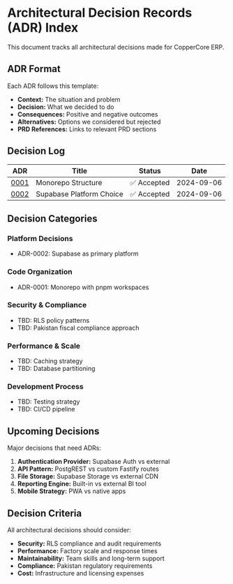 # Architectural Decision Records (ADR) Index

This document tracks all architectural decisions made for CopperCore ERP.

## ADR Format

Each ADR follows this template:
- **Context:** The situation and problem  
- **Decision:** What we decided to do
- **Consequences:** Positive and negative outcomes
- **Alternatives:** Options we considered but rejected
- **PRD References:** Links to relevant PRD sections

## Decision Log

| ADR | Title | Status | Date |
|-----|-------|--------|------|
| [0001](./adr/0001-monorepo-structure.md) | Monorepo Structure | ✅ Accepted | 2024-09-06 |
| [0002](./adr/0002-supabase-platform.md) | Supabase Platform Choice | ✅ Accepted | 2024-09-06 |

## Decision Categories

### Platform Decisions
- ADR-0002: Supabase as primary platform

### Code Organization  
- ADR-0001: Monorepo with pnpm workspaces

### Security & Compliance
- TBD: RLS policy patterns
- TBD: Pakistan fiscal compliance approach

### Performance & Scale
- TBD: Caching strategy
- TBD: Database partitioning

### Development Process
- TBD: Testing strategy
- TBD: CI/CD pipeline

## Upcoming Decisions

Major decisions that need ADRs:
1. **Authentication Provider:** Supabase Auth vs external
2. **API Pattern:** PostgREST vs custom Fastify routes  
3. **File Storage:** Supabase Storage vs external CDN
4. **Reporting Engine:** Built-in vs external BI tool
5. **Mobile Strategy:** PWA vs native apps

## Decision Criteria

All architectural decisions should consider:
- **Security:** RLS compliance and audit requirements
- **Performance:** Factory scale and response times
- **Maintainability:** Team skills and long-term support
- **Compliance:** Pakistan regulatory requirements
- **Cost:** Infrastructure and licensing expenses